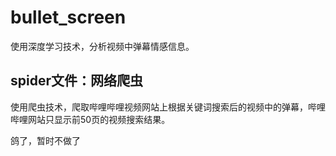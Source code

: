 # bullet_screen
使用深度学习技术，分析视频中弹幕情感信息。
## spider文件：网络爬虫

使用爬虫技术，爬取哔哩哔哩视频网站上根据关键词搜索后的视频中的弹幕，哔哩哔哩网站只显示前50页的视频搜索结果。

鸽了，暂时不做了
